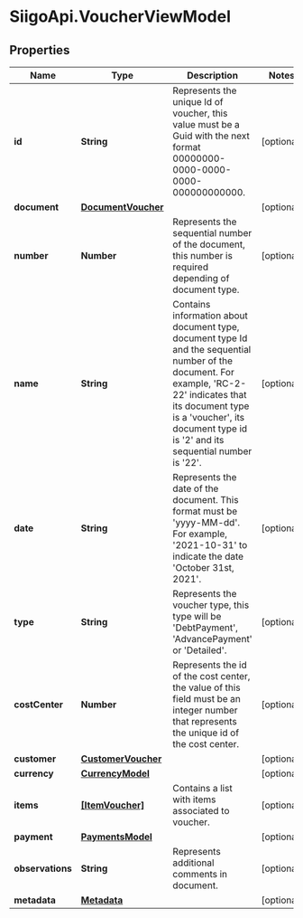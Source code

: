 # SiigoApi.VoucherViewModel

## Properties

Name | Type | Description | Notes
------------ | ------------- | ------------- | -------------
**id** | **String** | Represents the unique Id of voucher, this value must be a Guid  with the next format 00000000-0000-0000-0000-000000000000. | [optional] 
**document** | [**DocumentVoucher**](DocumentVoucher.md) |  | [optional] 
**number** | **Number** | Represents the sequential number of the document,   this number is required depending of document type. | [optional] 
**name** | **String** | Contains information about document type,   document type Id and the sequential number of the document.  For example, &#39;RC-2-22&#39; indicates that its document type is a &#39;voucher&#39;,  its document type id is &#39;2&#39; and its sequential number is &#39;22&#39;. | [optional] 
**date** | **String** | Represents the date of the document. This format must be &#39;yyyy-MM-dd&#39;.  For example, &#39;2021-10-31&#39; to indicate the date &#39;October 31st, 2021&#39;. | [optional] 
**type** | **String** | Represents the voucher type, this type will be &#39;DebtPayment&#39;, &#39;AdvancePayment&#39; or &#39;Detailed&#39;. | [optional] 
**costCenter** | **Number** | Represents the id of the cost center, the value of this field must be an integer  number that represents the unique id of the cost center. | [optional] 
**customer** | [**CustomerVoucher**](CustomerVoucher.md) |  | [optional] 
**currency** | [**CurrencyModel**](CurrencyModel.md) |  | [optional] 
**items** | [**[ItemVoucher]**](ItemVoucher.md) | Contains a list with items associated to voucher. | [optional] 
**payment** | [**PaymentsModel**](PaymentsModel.md) |  | [optional] 
**observations** | **String** | Represents additional comments in document. | [optional] 
**metadata** | [**Metadata**](Metadata.md) |  | [optional] 


